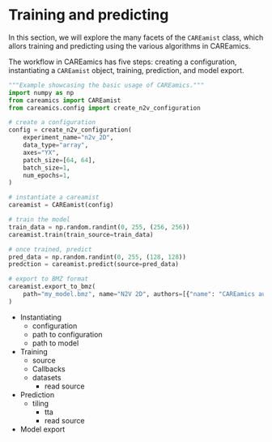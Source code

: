 # Training and predicting

In this section, we will explore the many facets of the `CAREamist` class, which
allors training and predicting using the various algorithms in CAREamics.

The workflow in CAREamics has five steps: creating a configuration, instantiating a
`CAREamist` object, training, prediction, and model export.


```python title="CAREamics workflow"
"""Example showcasing the basic usage of CAREamics."""
import numpy as np
from careamics import CAREamist
from careamics.config import create_n2v_configuration

# create a configuration
config = create_n2v_configuration(
    experiment_name="n2v_2D",
    data_type="array",
    axes="YX",
    patch_size=[64, 64],
    batch_size=1,
    num_epochs=1,
)

# instantiate a careamist
careamist = CAREamist(config)

# train the model
train_data = np.random.randint(0, 255, (256, 256))
careamist.train(train_source=train_data)

# once trained, predict
pred_data = np.random.randint(0, 255, (128, 128))
predction = careamist.predict(source=pred_data)

# export to BMZ format
careamist.export_to_bmz(
    path="my_model.bmz", name="N2V 2D", authors=[{"name": "CAREamics authors"}]
)
```





- Instantiating
    - configuration
    - path to configuration
    - path to model
- Training
    - source
    - Callbacks
    - datasets
        - read source
- Prediction
    - tiling
        - tta
        - read source
- Model export